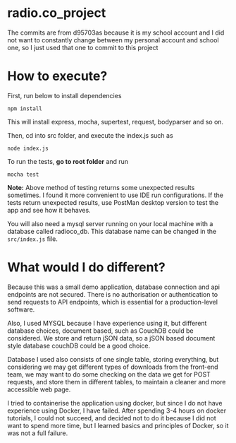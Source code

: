 # radio.co_project

The commits are from d95703as because it is my school account and I did not want to constantly change between my personal account and school one, so I just used that one to commit to this project

# How to execute?

First, run below to install dependencies

```
npm install
```

This will install express,  mocha, supertest, request, bodyparser and so on.

Then, cd into src folder, and execute the index.js such as
```
node index.js
```

To run the tests, **go to root folder** and run
```
mocha test
```

**Note:** Above method of testing returns some unexpected results sometimes. I found it more convenient to use IDE run configurations. If the tests
return unexpected results, use PostMan desktop version to test the app and see how it behaves.

You will also need a mysql server running on your local machine with a database called radioco_db. This database name can be
changed in the ```src/index.js``` file. 

# What would I do different?

Because this was a small demo application, database connection and api endpoints are not secured. There is no authorisation
or authentication to send requests to API endpoints, which is essential for a production-level software. 

Also, I used MYSQL because I have experience using it, but different database choices, document based,
such as CouchDB could be considered. We store and return jSON data, so a jSON based document style database
couchDB could be a good choice.

Database I used also consists of one single table, storing everything, but considering we may get different types
of downloads from the front-end team, we may want to do some checking on the data we get for POST requests, and store them
in different tables, to maintain a cleaner and more accessible web page.

I tried to containerise the application using docker, but since I do not have experience using Docker,
I have failed. After spending 3-4 hours on docker tutorials, I could not succeed, and decided not to do it 
because I did not want to spend more time, but I learned basics and principles of Docker, so it was not a full
failure.

